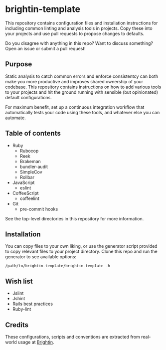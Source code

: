 # brightin-template

This repository contains configuration files and installation instructions for
including common linting and analysis tools in projects. Copy these into your
projects and use pull requests to propose changes to defaults.

Do you disagree with anything in this repo? Want to discuss something? Open an
issue or submit a pull request!

## Purpose

Static analysis to catch common errors and enforce consistentcy can both make
you more productive and improves shared ownership of your codebase. This
repository contains instructions on how to add various tools to your projects
and hit the ground running with sensible (but opinionated) default
configurations.

For maximum benefit, set up a continuous integration workflow that automatically
tests your code using these tools, and whatever else you can automate.

## Table of contents

* Ruby
    - Rubocop
    - Reek
    - Brakeman
    - bundler-audit
    - SimpleCov
    - Rollbar
* JavaScript
    - eslint
* CoffeeScript
    - coffeelint
* Git
    - pre-commit hooks

See the top-level directories in this repository for more information.

## Installation

You can copy files to your own liking, or use the generator script provided to
copy relevant files to your project directory. Clone this repo and run the
generator to see available options:

    /path/to/brightin-template/brightin-template -h

## Wish list

* Jslint
* Jshint
* Rails best practices
* Ruby-lint

## Credits

These configurations, scripts and conventions are extracted from real-world
usage at [Brightin][].

[Brightin]: http://brightin.nl
